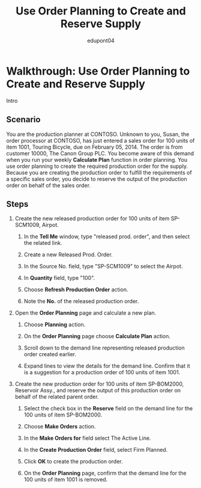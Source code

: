 ﻿---
title: Use Order Planning to Create and Reserve Supply
description: Walkthrough to learn how to use order planning to create the required production order for the supply in Business Central.
ms.date: 03/10/2022
ms.topic: article
ms.service: dynamics365-business-central
author: edupont04
ms.author: andreipa
---

# Walkthrough: Use Order Planning to Create and Reserve Supply

Intro

## Scenario

You are the production planner at CONTOSO. Unknown to you, Susan, the order processor at CONTOSO, has just entered a sales order for 100 units of item 1001, Touring Bicycle, due on February 05, 2014. The order is from customer 10000, The Canon Group PLC. You become aware of this demand when you run your weekly **Calculate Plan** function in order planning. You use order planning to create the required production order for the supply. Because you are creating the production order to fulfill the requirements of a specific sales order, you decide to reserve the output of the production order on behalf of the sales order.

## Steps

1. Create the new released production order for 100 units of item SP-SCM1009, Airpot.

    1. In the **Tell Me** window, type "released prod. order", and then select the related link.

    2. Create a new Released Prod. Order.

    3. In the Source No. field, type "SP-SCM1009" to select the Airpot.

    4. In **Quantity** field, type "100".

    5. Choose **Refresh Production Order** action.

    6. Note the **No.** of the released production order.

2. Open the **Order Planning** page and calculate a new plan.

    1. Choose **Planning** action.

    2. On the **Order Planning** page choose **Calculate Plan** action.

    3. Scroll down to the demand line representing released production order created earlier.

    4. Expand lines to view the details for the demand line. Confirm that it is a suggestion for a production order of 100 units of item 1001.

3. Create the new production order for 100 units of item SP-BOM2000, Reservoir Assy., and reserve the output of this production order on behalf of the related parent order.

    1. Select the check box in the **Reserve** field on the demand line for the 100 units of item SP-BOM2000.

    2. Choose **Make Orders** action.

    3. In the **Make Orders for** field select The Active Line.

    4. In the **Create Production Order** field, select Firm Planned.

    5. Click **OK** to create the production order.

    6. On the **Order Planning** page, confirm that the demand line for the 100 units of item 1001 is removed.


